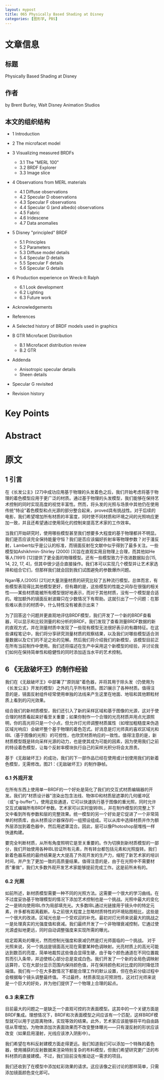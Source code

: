 ```yaml
---
layout: mypost
title: 065 Physically Based Shading at Disney
categories: [图形学, PBS]
---
```



# 文章信息

## 标题

Physically Based Shading at Disney

## 作者

by Brent Burley, Walt Disney Animation Studios

## 本文的组织结构


- 1 Introduction
- 2 The microfacet model
- 3 Visualizing measured BRDFs
  - 3.1 The "MERL 100"
  - 3.2 BRDF Explorer
  - 3.3 Image slice
- 4 Observations from MERL materials
  - 4.1 Diffuse observations
  - 4.2 Specular D observations
  - 4.3 Specular F observations
  - 4.4 Specular G (and albedo) observations
  - 4.5 Fabric
  - 4.6 Iridescene
  - 4.7 Data anomalies
- 5 Disney "principled" BRDF
  - 5.1 Principles
  - 5.2 Parameters
  - 5.3 Diffuse model details
  - 5.4 Specular D details
  - 5.5 Specular F details
  - 5.6 Specular G details
- 6 Production experience on Wreck-It Ralph
  - 6.1 Look development
  - 6.2 Lighting
  - 6.3 Future work
- Acknowledgements
- References

- A Selected history of BRDF models used in graphics
- B GTR Microfacet Distribution
  - B.1 Microfacet distribution review
  - B.2 GTR
- Addenda
  - Anisotropic specular details
  - Sheen details
- Specular G revisited
- Revision history


# Key Points

# Abstract 

# 原文

## 1 引言 

在《长发公主》[27]中成功应用基于物理的头发着色之后，我们开始考虑将基于物理的着色模型应用于更广泛的材质。通过基于物理的头发模型，我们能够在保持艺术控制的同时实现高度的视觉丰富性。然而，将头发的光照与场景中其他仍在使用传统"特设"着色模型和点光源的部分整合起来，proved具有挑战性。对于后续的电影，我们希望增加所有材质的丰富度，同时使不同材质和环境之间的光照响应更加一致，并且还希望通过使用简化的控制来提高艺术家的工作效率。

当我们开始研究时，使用哪些模型甚至我们想要多大程度的基于物理都并不明显。我们是否应该完全保持能量守恒？我们是否应该偏好折射率等物理参数？对于漫反射，Lambert似乎是公认的标准，而镜面反射在文献中似乎得到了最多关注。一些模型如Ashikhmin-Shirley (2000) [3]旨在直观实用且物理上合理，而其他如He等人(1991) [12]提供了更全面的物理模型。还有一些模型致力于改进数据拟合[15, 14, 22, 17, 4]，但其中很少适合直接操作。我们本可以实现几个模型并让艺术家选择和组合它们，但那样我们就会回到我们试图避免的参数爆炸问题。

Ngan等人(2005) [21]对大量测量材质的研究比较了五种流行模型。总体而言，有些模型表现得比其他模型更好，但有趣的是，这些模型的性能之间存在很强的相关性——某些材质能被所有模型很好地表示，而对于其他材质，没有一个模型是合适的。增加额外的镜面反射波瓣只在少数情况下有帮助。这就引出了一个问题：在那些难以表示的材质中，什么特性没有被表示出来？

为了回答这个问题并更直观地评估BRDF模型，我们开发了一个新的BRDF查看器，可以显示和比较测量的和分析的BRDF。我们发现了查看测量BRDF数据的新的直观方式，并在测量材质中发现了一些现有模型无法很好表示的有趣特征。在这些课程笔记中，我们将分享研究测量材质的观察结果，以及我们对哪些模型适合测量数据以及它们的不足之处的见解。然后我们将介绍我们的新模型，该模型目前正在所有当前制作中使用。我们还将描述在生产中采用这个新模型的经验，并讨论我们如何在保持简单性和稳健性的同时添加适当水平的艺术控制。











## 6 《无敌破坏王》的制作经验

我们在《无敌破坏王》中部署了"原则层"着色器，并将其用于除头发（仍使用为《长发公主》开发的模型）之外的几乎所有材质。图21展示了各种材质。值得注意的是，镜面反射组件经常使用单独的法线来产生这里在地面、地毯和其他颗粒材质上看到的闪光效果。

结合我们的新材质模型，我们还引入了新的采样区域和基于图像的光源，这对于使合理的材质看起来好看至关重要；如果你制作一个合理的光亮材质并用点光源照明，你的高光将只是一个小点，但允许灯光师调整材质属性（如增加粗糙度来伪造区域光响应）会破坏整个基于物理的着色范式。好消息是灯光师真的喜欢区域光和IBL（基于图像的光照）的可控性，也欣赏材质响应的一致性。值得注意的是，新材质模型既是转向采样光源的动力，也是使其成为可能的因素，因为使用我们之前的特设着色模型，让每个反射率模块执行自己的采样光积分将会太昂贵。

基于《无敌破坏王》的成功，我们的下一部作品已经在使用或计划使用我们的新着色模型，无需修改。图21：《无敌破坏王》的制作静帧。

### 6.1 外观开发  

在所有东西上使用单一BRDF的一个好处是简化了我们的交互式材质编辑器的开发。我们的"材质设计器"渲染出包含法线、物体ID和材质层遮罩的几何缓冲区（或"g-buffer"）。使用这些通道，它可以快速执行基于图像的重光照，同时允许交互式编辑所有BRDF参数。艺术家可以实时旋转IBL，并在制作模型的完整上下文中看到所有参数和层的完整效果。统一模型的另一个好处是它促进了一个非常简单的材质库，由从材质设计器保存的一组预设组成。可以从库中选择材质并作为额外层添加到着色器中，然后用遮罩混合。因此，层可以像Photoshop层堆栈一样快速构建。

要完全判断材质，从所有角度照明它是至关重要的。作为切换到新材质模型的一部分，我们开始使用各种IBL验证所有元素，所有转台都包括元素和光照旋转。我们新着色器系统的最终结果是大大提高了外观开发的生产力，缩短了新艺术家的培训时间，并产生了更加一致的高质量结果。值得注意的是，由于在光照中不需要材质"重做"，我们大多数外观开发艺术家能够提前完成工作。这是前所未有的。

### 6.2 光照 

如前所述，新材质模型需要一种不同的光照方法。这需要一个很大的学习曲线。在不过度妥协基于物理模型的情况下添加艺术控制也是一个挑战。光照中最大的变化之一是转向使用IBL作为局部填充光。大多数IBL通过光链接用于镜头中的特定元素，许多都有距离截断。与之前很大程度上忽略材质特性的环境贴图相比，这些是一个很大的改进。区域光也是一个受欢迎的补充。最初对灯光师来说最大的挑战之一是处理真实的光强度值和衰减。我们最终开发了一个非物理衰减控制，它通过使光源虚拟地更远，同时自动调整强度来实现所需的曝光。

给定距离处的曝光，然而控制光强度和衰减仍然是灯光师面临的一个挑战。
对于光照来说，另一个挑战是镜面高光现在需要某种色调映射。光亮材质上的高光可能达到数百的亮度，简单地裁剪这些值会显得生硬，由于每个颜色通道在不同位置裁剪而引入条带，并迫使核心部分总是变成白色。我们开发了一个新的全局色调映射运算符，它在大部分显示范围内保持颜色值，并在保持颜色和对比度的同时降低顶端值。我们有一个在大多数情况下都能合理工作的默认设置，但在色彩分级过程中会根据每个镜头调整最终值。
不过最终，材质表现出可预测性，这对灯光师来说是一个巨大的好处，并为他们提供了一个物理上合理的起点。

### 6.3 未来工作

目前最大的问题之一是缺乏一个直观可控的次表面模型。这其中的一个关键方面是BRDF集成。理想情况下，BRDF和次表面模型之间应该有一个匹配，这样BRDF模型就可以用于远距离物体，实现等效的结果。此外，艺术家应该能够将平均自由路径从零增加，为物体添加次表面效果而不改变整体曝光——只有漫反射的形状应该改变（如果启用漫射，光线应该渗入阴影中）。

我们希望在布料反射建模方面走得更远。我们知道我们可以添加一个特殊的着色器，使用捕获的反射数据来渲染特别复杂的布料模型，但我们希望研究更广泛的布料材质的直接建模。不过，我们目前没有推动这一需求的项目。

我们还收到了在模型中添加虹彩效果的请求。这应该像之前讨论的那样简单，只需添加镜面颜色变化即可。
